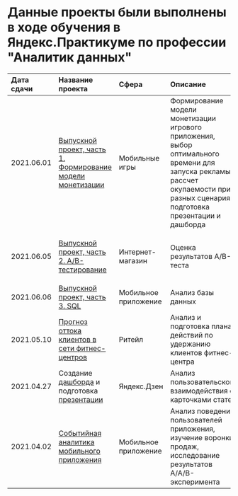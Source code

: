 # Данные проекты были выполнены в ходе обучения в Яндекс.Практикуме по профессии "Аналитик данных"
| Дата сдачи | Название проекта | Сфера | Описание | Стек |
|:----| :-------------- | :--- |:--------|:----|
|2021.06.01| [Выпускной проект, часть 1. Формирование модели монетизации](https://nbviewer.jupyter.org/github/NESDS/praktikum_yandex_projects/blob/main/2021_06_01.model_monetization/2021_06_01_model_monetization.ipynb) | Мобильные игры | Формирование модели монетизации игрового приложения, выбор оптимального времени для запуска рекламы, рассчет окупаемости при разных сценариях, подготовка презентации и дашборда | ```pandas, seaborn, matplotlib, plotly, numpy, datetime, scipy, tableau, powerpoint```
|2021.06.05| [Выпускной проект, часть 2. A/B-тестирование](https://nbviewer.jupyter.org/github/NESDS/praktikum_yandex_projects/blob/main/2021_06_05_final_abtest/2021_06_05_final_abtest.ipynb) | Интернет-магазин | Оценка результатов A/B-теста | ```pandas, seaborn, matplotlib, plotly, numpy, datetime, scipy, math```
|2021.06.06| [Выпускной проект, часть 3. SQL](https://nbviewer.jupyter.org/github/NESDS/praktikum_yandex_projects/blob/main/2021_06_06_SQL/2021_06_06_SQL.ipynb) | Мобильное приложение | Анализ базы данных | ```pandas, sqlalchemy```
|2021.05.10| [Прогноз оттока клиентов в сети фитнес-центров](https://nbviewer.jupyter.org/github/NESDS/praktikum_yandex_projects/blob/main/2021_05_10_outflow_fitness_clients/2021_05_10_outflow_fitness_clients.ipynb) | Ритейл | Анализ и подготовка плана действий по удержанию клиентов фитнес-центра  | ```pandas, seaborn, matplotlib, plotly, numpy, sklearn, tqdm, scipy ```
|2021.04.27| Создание [дашборда](https://public.tableau.com/profile/dmitriy1849#!/vizhome/_16187735559060/Dashboard1) и подготовка [презентации](https://disk.yandex.ru/i/7z0YTK9orSCgCQ) | Яндекс.Дзен | Анализ пользовательского взаимодействия с карточками статей  | ```pandas, sqlalchemy, tableau, powerpoint ```
|2021.04.02| [Событийная аналитика мобильного приложения](https://nbviewer.jupyter.org/github/NESDS/praktikum_yandex_projects/blob/main/2021_04_02_event%20analytics/2021_04_02_event%20analytics.ipynb) | Мобильное приложение | Анализ поведения пользователей приложения, изучение воронки продаж, исследование результатов A/A/B-эксперимента   | ```pandas, seaborn, matplotlib, plotly, numpy, scipy, math ```
